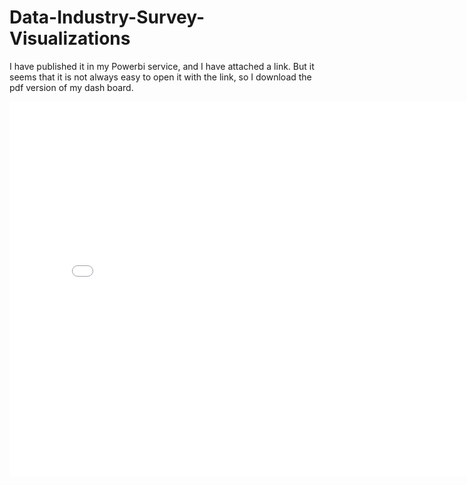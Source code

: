 # Data-Industry-Survey-Visualizations

I have published it in my Powerbi service, and I have attached a link. But it seems that it is not always easy to open it with the link, so I download the pdf version of my dash board.
<iframe width="800" height="600" src="[https://app.powerbi.com/reportEmbed?reportId=YOUR_REPORT_ID&autoAuth=true&ctid=YOUR_TENANT_ID](https://app.powerbi.com/reportEmbed?reportId=fb04f62b-4e6c-4d62-b9ca-fafb906806ac&autoAuth=true&ctid=0e5bf3cf-1ff4-46b7-9176-52c538c22a4d)" frameborder="0" allowFullScreen="true"></iframe>
